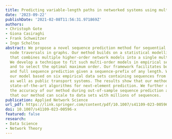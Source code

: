 ```yaml
---
title: Predicting variable-length paths in networked systems using multi-order generative models.
date: '2023-09-22'
publishDate: '2021-02-08T11:56:31.971869Z'
authors:
- Christoph Gote
- Giona Casiraghi
- Frank Schweitzer
- Ingo Scholtes
abstract: We propose a novel sequence prediction method for sequential data capturing
  node traversals in graphs. Our method builds on a statistical modelling framework
  that combines multiple higher-order network models into a single multi-order model.
  We develop a technique to fit such multi-order models in empirical sequential data
  and to select the optimal maximum order. Our framework facilitates both next-element
  and full sequence prediction given a sequence-prefix of any length. We evaluate
  our model based on six empirical data sets containing sequences from website navigation
  as well as public transport systems. The results show that our method out-performs
  state-of-the-art algorithms for next-element prediction. We further demonstrate
  the accuracy of our method during out-of-sample sequence prediction and validate
  that our method can scale to data sets with millions of sequences.
publication: Applied Network Science
url_pdf: https://link.springer.com/content/pdf/10.1007/s41109-023-00596-x.pdf
doi: 10.1007/s41109-023-00596-x
featured: false
research:
- Data Science
- Network Theory
---
```

